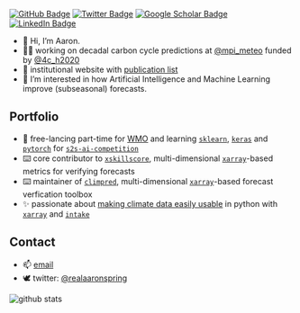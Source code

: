 [![GitHub Badge](https://img.shields.io/github/followers/aaronspring?style=social)](https://github.com/aaronspring?tab=followers)
[![Twitter Badge](https://img.shields.io/twitter/follow/realaaronspring?style=social)](https://twitter.com/realaaronspring)
[![Google Scholar Badge](https://img.shields.io/badge/Google-Scholar-lightgrey)](https://scholar.google.com/citations?user=tUuCui0AAAAJ&hl=en&oi=sra)
[![LinkedIn Badge](https://img.shields.io/badge/My-LinkedIn-blue)](https://www.linkedin.com/in/aaronspring/)


- 👋 Hi, I’m Aaron.
- 👨‍💻 working on decadal carbon cycle predictions at [@mpi_meteo](https://twitter.com/MPI_Meteo/) funded by [@4c_h2020](https://twitter.com/4c_h2020)
- 📰 institutional website with [publication list](https://mpimet.mpg.de/en/staff/aaron-spring/publications)
- 👀 I’m interested in how Artificial Intelligence and Machine Learning improve (subseasonal) forecasts.

## Portfolio
- 🌱 free-lancing part-time for [WMO](https://public.wmo.int/en) and learning [`sklearn`](https://scikit-learn.org/stable/index.html), [`keras`](https://keras.io/) and [`pytorch`](https://pytorch.org/) for [`s2s-ai-competition`](https://s2s-ai-challenge.github.io)
- ⌨️ core contributor to [`xskillscore`](https://github.com/xarray-contrib/xskillscore), multi-dimensional [`xarray`](https://github.com/pydata/xarray/)-based metrics for verifying forecasts 
- ⌨️ maintainer of [`climpred`](https://github.com/pangeo-data/climpred), multi-dimensional [`xarray`](https://github.com/pydata/xarray/)-based forecast verfication toolbox
- ✨ passionate about [making climate data easily usable](https://github.com/aaronspring/remote_climate_data/) in python with [`xarray`](https://github.com/pydata/xarray/) and [`intake`](https://github.com/intake/intake)

## Contact
- 📫 [email](mailto:aaron.spring@mpimet.mpg.de)
- 🕊️ twitter: [@realaaronspring](https://twitter.com/realaaronspring/)

![github stats](https://github-readme-stats.vercel.app/api?username=aaronspring&show_icons=true)
